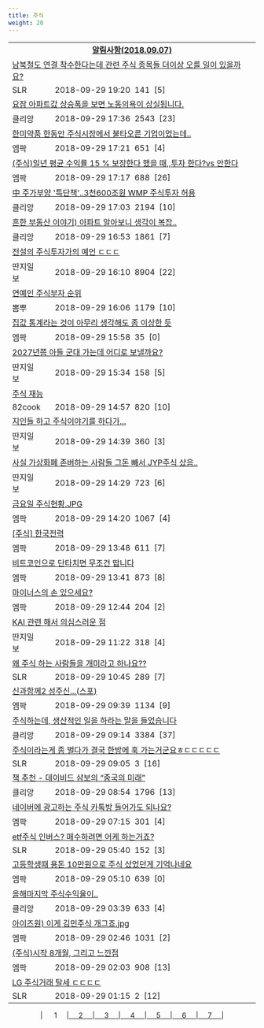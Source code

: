 ```yaml
---
title: 주식
weight: 20
---
```



<table>
<tr class='notice'><td colspan='2'><a href='http://latent.club/notice/'><center><b>알림사항(2018.09.07)</b></center></a></td></tr>
<tr class='title_link'><td colspan="2"><a href="http://www.slrclub.com/bbs/vx2.php?id=free&no=36642226">남북철도 연결 착수한다는데 관련 주식 종목들 더이상 오를 일이 있을까요?</a></td></tr>
<tr class='title_info'><td width='55px' class=slr>SLR</td><td>&nbsp;&nbsp;&nbsp;2018-09-29 19:20&nbsp;&nbsp;<span class="view">141</span>&nbsp;&nbsp;<span class="reply">[5]</span></td></tr>
<tr class='title_link'><td colspan="2"><a href="https://www.clien.net/service/board/park/12645326">요잠 아파트값 상승폭을 보면 노동의욕이 상실됩니다.</a></td></tr>
<tr class='title_info'><td width='55px' class=clien>클리앙</td><td>&nbsp;&nbsp;&nbsp;2018-09-29 17:36&nbsp;&nbsp;<span class="view">2543</span>&nbsp;&nbsp;<span class="reply">[23]</span></td></tr>
<tr class='title_link'><td colspan="2"><a href="http://mlbpark.donga.com/mp/b.php?id=201809290023608340&p=1&b=bullpen&m=view&select=sct&site=donga.com">한미약품 한동안 주식시장에서 불타오른 기업이었는데..</a></td></tr>
<tr class='title_info'><td width='55px' class=mlb>엠팍</td><td>&nbsp;&nbsp;&nbsp;2018-09-29 17:21&nbsp;&nbsp;<span class="view">651</span>&nbsp;&nbsp;<span class="reply">[4]</span></td></tr>
<tr class='title_link'><td colspan="2"><a href="http://mlbpark.donga.com/mp/b.php?id=201809290023608157&p=1&b=bullpen&m=view&select=sct&site=donga.com">(주식)일년 평균 수익률 15 % 보장한다 했을 때,,투자 한다?vs 안한다</a></td></tr>
<tr class='title_info'><td width='55px' class=mlb>엠팍</td><td>&nbsp;&nbsp;&nbsp;2018-09-29 17:17&nbsp;&nbsp;<span class="view">688</span>&nbsp;&nbsp;<span class="reply">[26]</span></td></tr>
<tr class='title_link'><td colspan="2"><a href="https://www.clien.net/service/board/park/12645244">中 주가부양 '특단책'..3천600조원 WMP 주식투자 허용</a></td></tr>
<tr class='title_info'><td width='55px' class=clien>클리앙</td><td>&nbsp;&nbsp;&nbsp;2018-09-29 17:03&nbsp;&nbsp;<span class="view">2194</span>&nbsp;&nbsp;<span class="reply">[10]</span></td></tr>
<tr class='title_link'><td colspan="2"><a href="https://www.clien.net/service/board/park/12645218">흔한 부동산 이야기) 아파트 알아보니 생각이 복잡..</a></td></tr>
<tr class='title_info'><td width='55px' class=clien>클리앙</td><td>&nbsp;&nbsp;&nbsp;2018-09-29 16:53&nbsp;&nbsp;<span class="view">1861</span>&nbsp;&nbsp;<span class="reply">[7]</span></td></tr>
<tr class='title_link'><td colspan="2"><a href="http://www.ddanzi.com/index.php?m=1&document_srl=532214073">전설의 주식투자가의 예언 ㄷㄷㄷ  </a></td></tr>
<tr class='title_info'><td width='55px' class=ddan>딴지일보</td><td>&nbsp;&nbsp;&nbsp;2018-09-29 16:10&nbsp;&nbsp;<span class="view">8904</span>&nbsp;&nbsp;<span class="reply">[22]</span></td></tr>
<tr class='title_link'><td colspan="2"><a href="http://m.ppomppu.co.kr/new/bbs_view.php?id=freeboard&no=6070317&page=1"> 연예인 주식부자 순위</a></td></tr>
<tr class='title_info'><td width='55px' class=ppom>뽐뿌</td><td>&nbsp;&nbsp;&nbsp;2018-09-29 16:06&nbsp;&nbsp;<span class="view">1179</span>&nbsp;&nbsp;<span class="reply">[10]</span></td></tr>
<tr class='title_link'><td colspan="2"><a href="http://mlbpark.donga.com/mp/b.php?id=201809290023605616&p=1&b=bullpen&m=view&select=sct&site=donga.com">집값 통계라는 것이 아무리 생각해도 좀 이상한 듯</a></td></tr>
<tr class='title_info'><td width='55px' class=mlb>엠팍</td><td>&nbsp;&nbsp;&nbsp;2018-09-29 15:58&nbsp;&nbsp;<span class="view">35</span>&nbsp;&nbsp;<span class="reply">[0]</span></td></tr>
<tr class='title_link'><td colspan="2"><a href="http://www.ddanzi.com/index.php?m=1&document_srl=532210474">2027년쯤 아들 군대 가는데 어디로 보낼까요? </a></td></tr>
<tr class='title_info'><td width='55px' class=ddan>딴지일보</td><td>&nbsp;&nbsp;&nbsp;2018-09-29 15:34&nbsp;&nbsp;<span class="view">158</span>&nbsp;&nbsp;<span class="reply">[5]</span></td></tr>
<tr class='title_link'><td colspan="2"><a href="http://www.82cook.com/entiz/read.php?bn=15&num=2644049">주식 재능</a></td></tr>
<tr class='title_info'><td width='55px' class=cook>82cook</td><td>&nbsp;&nbsp;&nbsp;2018-09-29 14:57&nbsp;&nbsp;<span class="view">820</span>&nbsp;&nbsp;<span class="reply">[10]</span></td></tr>
<tr class='title_link'><td colspan="2"><a href="http://www.ddanzi.com/index.php?m=1&document_srl=532204187">지인들 하고 주식이야기를 하다가... </a></td></tr>
<tr class='title_info'><td width='55px' class=ddan>딴지일보</td><td>&nbsp;&nbsp;&nbsp;2018-09-29 14:39&nbsp;&nbsp;<span class="view">360</span>&nbsp;&nbsp;<span class="reply">[3]</span></td></tr>
<tr class='title_link'><td colspan="2"><a href="http://www.ddanzi.com/index.php?m=1&document_srl=532203194">사실 가상화폐 존버하는 사람들 그돈 빼서 JYP주식 샀음..  </a></td></tr>
<tr class='title_info'><td width='55px' class=ddan>딴지일보</td><td>&nbsp;&nbsp;&nbsp;2018-09-29 14:29&nbsp;&nbsp;<span class="view">723</span>&nbsp;&nbsp;<span class="reply">[6]</span></td></tr>
<tr class='title_link'><td colspan="2"><a href="http://mlbpark.donga.com/mp/b.php?id=201809290023603072&p=1&b=bullpen&m=view&select=sct&site=donga.com">금요일 주식현황.JPG</a></td></tr>
<tr class='title_info'><td width='55px' class=mlb>엠팍</td><td>&nbsp;&nbsp;&nbsp;2018-09-29 14:20&nbsp;&nbsp;<span class="view">1067</span>&nbsp;&nbsp;<span class="reply">[4]</span></td></tr>
<tr class='title_link'><td colspan="2"><a href="http://mlbpark.donga.com/mp/b.php?id=201809290023602106&p=1&b=bullpen&m=view&select=sct&site=donga.com">[주식] 한국전력</a></td></tr>
<tr class='title_info'><td width='55px' class=mlb>엠팍</td><td>&nbsp;&nbsp;&nbsp;2018-09-29 13:48&nbsp;&nbsp;<span class="view">611</span>&nbsp;&nbsp;<span class="reply">[7]</span></td></tr>
<tr class='title_link'><td colspan="2"><a href="http://mlbpark.donga.com/mp/b.php?id=201809290023601866&p=1&b=bullpen&m=view&select=sct&site=donga.com">비트코인으로 단타치면 무조건 땁니다</a></td></tr>
<tr class='title_info'><td width='55px' class=mlb>엠팍</td><td>&nbsp;&nbsp;&nbsp;2018-09-29 13:41&nbsp;&nbsp;<span class="view">873</span>&nbsp;&nbsp;<span class="reply">[8]</span></td></tr>
<tr class='title_link'><td colspan="2"><a href="http://mlbpark.donga.com/mp/b.php?id=201809290023599412&p=1&b=bullpen&m=view&select=sct&site=donga.com">마이너스의 손 있으세요?</a></td></tr>
<tr class='title_info'><td width='55px' class=mlb>엠팍</td><td>&nbsp;&nbsp;&nbsp;2018-09-29 12:44&nbsp;&nbsp;<span class="view">204</span>&nbsp;&nbsp;<span class="reply">[2]</span></td></tr>
<tr class='title_link'><td colspan="2"><a href="http://www.ddanzi.com/index.php?m=1&document_srl=532182813">KAI 관련 해서 의심스러운 점 </a></td></tr>
<tr class='title_info'><td width='55px' class=ddan>딴지일보</td><td>&nbsp;&nbsp;&nbsp;2018-09-29 11:22&nbsp;&nbsp;<span class="view">318</span>&nbsp;&nbsp;<span class="reply">[4]</span></td></tr>
<tr class='title_link'><td colspan="2"><a href="http://www.slrclub.com/bbs/vx2.php?id=free&no=36641398">왜 주식 하는 사람들을 개미라고 하나요??</a></td></tr>
<tr class='title_info'><td width='55px' class=slr>SLR</td><td>&nbsp;&nbsp;&nbsp;2018-09-29 10:45&nbsp;&nbsp;<span class="view">289</span>&nbsp;&nbsp;<span class="reply">[7]</span></td></tr>
<tr class='title_link'><td colspan="2"><a href="http://mlbpark.donga.com/mp/b.php?id=201809290023594267&p=1&b=bullpen&m=view&select=sct&site=kakao.com">신과함께2 성주신...(스포)</a></td></tr>
<tr class='title_info'><td width='55px' class=mlb>엠팍</td><td>&nbsp;&nbsp;&nbsp;2018-09-29 09:39&nbsp;&nbsp;<span class="view">1134</span>&nbsp;&nbsp;<span class="reply">[9]</span></td></tr>
<tr class='title_link'><td colspan="2"><a href="https://www.clien.net/service/board/park/12643915">주식하는데, 생산적인 일을 하라는 말을 들었습니다</a></td></tr>
<tr class='title_info'><td width='55px' class=clien>클리앙</td><td>&nbsp;&nbsp;&nbsp;2018-09-29 09:14&nbsp;&nbsp;<span class="view">3384</span>&nbsp;&nbsp;<span class="reply">[37]</span></td></tr>
<tr class='title_link'><td colspan="2"><a href="http://www.slrclub.com/bbs/vx2.php?id=free&no=36641279">주식이라는게 좀 벌다가 결국 한방에 훅 가는거군요ㅎㄷㄷㄷㄷㄷ</a></td></tr>
<tr class='title_info'><td width='55px' class=slr>SLR</td><td>&nbsp;&nbsp;&nbsp;2018-09-29 09:05&nbsp;&nbsp;<span class="view">3</span>&nbsp;&nbsp;<span class="reply">[16]</span></td></tr>
<tr class='title_link'><td colspan="2"><a href="https://www.clien.net/service/board/park/12643881">책 추천 - 데이비드 샴보의 “중국의 미래”</a></td></tr>
<tr class='title_info'><td width='55px' class=clien>클리앙</td><td>&nbsp;&nbsp;&nbsp;2018-09-29 08:54&nbsp;&nbsp;<span class="view">1796</span>&nbsp;&nbsp;<span class="reply">[13]</span></td></tr>
<tr class='title_link'><td colspan="2"><a href="http://mlbpark.donga.com/mp/b.php?id=201809290023592923&p=1&b=bullpen&m=view&select=sct&site=donga.com">네이버에 광고하는 주식 카톡방 들어가도 되나요?</a></td></tr>
<tr class='title_info'><td width='55px' class=mlb>엠팍</td><td>&nbsp;&nbsp;&nbsp;2018-09-29 07:15&nbsp;&nbsp;<span class="view">301</span>&nbsp;&nbsp;<span class="reply">[4]</span></td></tr>
<tr class='title_link'><td colspan="2"><a href="http://www.slrclub.com/bbs/vx2.php?id=free&no=36641180">etf주식 인버스? 매수하려면 어케 하는거죠?</a></td></tr>
<tr class='title_info'><td width='55px' class=slr>SLR</td><td>&nbsp;&nbsp;&nbsp;2018-09-29 05:40&nbsp;&nbsp;<span class="view">152</span>&nbsp;&nbsp;<span class="reply">[3]</span></td></tr>
<tr class='title_link'><td colspan="2"><a href="http://mlbpark.donga.com/mp/b.php?id=201809290023592629&p=1&b=bullpen&m=view&select=sct&site=donga.com">고등학생때 용돈 10만원으로 주식 샀었던게 기억나네요</a></td></tr>
<tr class='title_info'><td width='55px' class=mlb>엠팍</td><td>&nbsp;&nbsp;&nbsp;2018-09-29 05:10&nbsp;&nbsp;<span class="view">639</span>&nbsp;&nbsp;<span class="reply">[0]</span></td></tr>
<tr class='title_link'><td colspan="2"><a href="https://www.clien.net/service/board/park/12643703">올해마지막 주식수익율이..</a></td></tr>
<tr class='title_info'><td width='55px' class=clien>클리앙</td><td>&nbsp;&nbsp;&nbsp;2018-09-29 03:39&nbsp;&nbsp;<span class="view">633</span>&nbsp;&nbsp;<span class="reply">[4]</span></td></tr>
<tr class='title_link'><td colspan="2"><a href="http://mlbpark.donga.com/mp/b.php?id=201809290023592101&p=1&b=bullpen&m=view&select=sct&site=donga.com">아이즈원) 이게 김민주식 개그죠.jpg</a></td></tr>
<tr class='title_info'><td width='55px' class=mlb>엠팍</td><td>&nbsp;&nbsp;&nbsp;2018-09-29 02:46&nbsp;&nbsp;<span class="view">1031</span>&nbsp;&nbsp;<span class="reply">[2]</span></td></tr>
<tr class='title_link'><td colspan="2"><a href="http://mlbpark.donga.com/mp/b.php?id=201809290023591678&p=1&b=bullpen&m=view&select=sct&site=donga.com">(주식)시작 8개월, 그리고 느낀점</a></td></tr>
<tr class='title_info'><td width='55px' class=mlb>엠팍</td><td>&nbsp;&nbsp;&nbsp;2018-09-29 02:03&nbsp;&nbsp;<span class="view">908</span>&nbsp;&nbsp;<span class="reply">[13]</span></td></tr>
<tr class='title_link'><td colspan="2"><a href="http://www.slrclub.com/bbs/vx2.php?id=free&no=36641090">LG 주식거래 탈세 ㄷㄷㄷㄷ</a></td></tr>
<tr class='title_info'><td width='55px' class=slr>SLR</td><td>&nbsp;&nbsp;&nbsp;2018-09-29 01:15&nbsp;&nbsp;<span class="view">2</span>&nbsp;&nbsp;<span class="reply">[12]</span></td></tr>
</table><center><span class="foot_index"><td>| &nbsp;&nbsp;&nbsp;&nbsp;&nbsp;1&nbsp;&nbsp;&nbsp;&nbsp;&nbsp;</a></td><td>|<a href="./page2/">&nbsp;&nbsp;&nbsp;&nbsp;&nbsp;2&nbsp;&nbsp;&nbsp;&nbsp;&nbsp;</a></td><td>|<a href="./page3/">&nbsp;&nbsp;&nbsp;&nbsp;&nbsp;3&nbsp;&nbsp;&nbsp;&nbsp;&nbsp;</a></td><td>|<a href="./page4/">&nbsp;&nbsp;&nbsp;&nbsp;&nbsp;4&nbsp;&nbsp;&nbsp;&nbsp;&nbsp;</a></td><td>|<a href="./page5/">&nbsp;&nbsp;&nbsp;&nbsp;&nbsp;5&nbsp;&nbsp;&nbsp;&nbsp;&nbsp;</a></td><td>|<a href="./page6/">&nbsp;&nbsp;&nbsp;&nbsp;&nbsp;6&nbsp;&nbsp;&nbsp;&nbsp;&nbsp;</a></td><td>|<a href="./page7/">&nbsp;&nbsp;&nbsp;&nbsp;&nbsp;7&nbsp;&nbsp;&nbsp;&nbsp;&nbsp;</a>|</td></tr></span></center>
